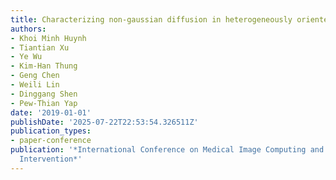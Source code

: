 ```yaml
---
title: Characterizing non-gaussian diffusion in heterogeneously oriented tissue microenvironments
authors:
- Khoi Minh Huynh
- Tiantian Xu
- Ye Wu
- Kim-Han Thung
- Geng Chen
- Weili Lin
- Dinggang Shen
- Pew-Thian Yap
date: '2019-01-01'
publishDate: '2025-07-22T22:53:54.326511Z'
publication_types:
- paper-conference
publication: '*International Conference on Medical Image Computing and Computer-Assisted
  Intervention*'
---
```


